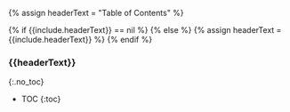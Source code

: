{% assign headerText = "Table of Contents" %}

{% if {{include.headerText}} == nil %}
{% else %}
	{% assign headerText = {{include.headerText}} %}
{% endif %}

### {{headerText}}
{:.no_toc}

- TOC
{:toc}

